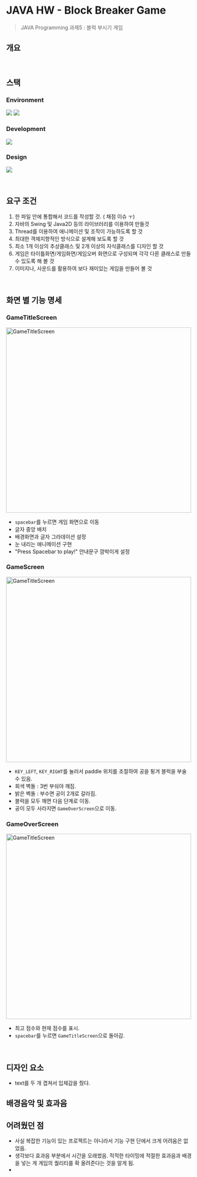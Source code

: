 # JAVA HW - Block Breaker Game
> JAVA Programming 과제5 : 블럭 부시기 게임

## 개요

&nbsp;

## 스택
### Environment
![](https://img.shields.io/badge/GitHub-181717?style=flat-square&logo=github&logoColor=white)
![](https://img.shields.io/badge/IntelliJ_IDEA-000000?style=flat-square&logo=intellijidea&logoColor=white)

### Development
![](https://img.shields.io/badge/JAVA-007396?style=flat-square&logo=openjdk&logoColor=white)

### Design
![](https://img.shields.io/badge/Figma-F24E1E?style=flat-square&logo=figma&logoColor=white)

&nbsp;

## 요구 조건
1. 한 파일 안에 통합해서 코드를 작성할 것. ( 채점 이슈 ㅜ)
2. 자바의 Swing 및 Java2D 등의 라이브러리를 이용하여 만들것
3. Thread를 이용하여 애니메이션 및 조작이 가능하도록 할 것
4. 최대한 객체지향적인 방식으로 설계해 보도록 할 것
5. 최소 1개 이상의 추상클래스 및 2개 이상의 자식클래스를 디자인 할 것
6. 게임은 타이틀화면/게임화면/게임오버 화면으로 구성되며 각각 다른 클래스로 만들수 있도록 해 볼 것
7. 이미지나, 사운드를 활용하여 보다 재미있는 게임을 만들어 볼 것

&nbsp;

## 화면 별 기능 명세
### GameTitleScreen
<img src="https://github.com/user-attachments/assets/45b212cd-0791-419a-9eed-eeccc1391e5a" width="500px" height="500px" alt="GameTitleScreen"></img><br/>

- `spacebar`를 누르면 게임 화면으로 이동
- 글자 중앙 배치
- 배경화면과 글자 그라데이션 설정
- 눈 내리는 애니메이션 구현
- "Press Spacebar to play!" 안내문구 깜박이게 설정

### GameScreen
<img src="https://github.com/user-attachments/assets/0d740064-7f71-4799-aaf4-3a74bd6a53ad" width="500px" height="500px" alt="GameTitleScreen"></img><br/>

- `KEY_LEFT`, `KEY_RIGHT`를 눌러서 paddle 위치를 조절하여 공을 튕겨 블럭을 부술 수 있음.
- 회색 벽돌 : 3번 부숴야 깨짐.
- 밝은 벽돌 : 부수면 공이 2개로 갈라짐.
- 블럭을 모두 깨면 다음 단계로 이동.
- 공이 모두 사라지면 `GameOverScreen`으로 이동.

### GameOverScreen
<img src="https://github.com/user-attachments/assets/94132900-b979-4beb-ba96-521ddf8c0914" width="500px" height="500px" alt="GameTitleScreen"></img><br/>

- 최고 점수와 현재 점수를 표시.
- `spacebar`를 누르면 `GameTitleScreen`으로 돌아감.

&nbsp;

## 디자인 요소
- text를 두 개 겹쳐서 입체감을 줬다. 

## 배경음악 및 효과음

## 어려웠던 점
- 사실 복잡한 기능이 있는 프로젝트는 아니라서 기능 구현 단에서 크게 어려움은 없었음.
- 생각보다 효과음 부분에서 시간을 오래썼음. 적적한 타이밍에 적절한 효과음과 배경을 넣는 게 게임의 퀄리티를 확 올려준다는 것을 알게 됨.
- 

## 

